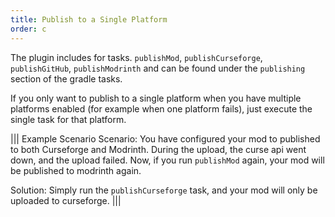 ```yaml
---
title: Publish to a Single Platform
order: c
---
```


The plugin includes for tasks. `publishMod`, `publishCurseforge`, `publishGitHub`, `publishModrinth` and can be found under the `publishing` section of the gradle tasks.

If you only want to publish to a single platform when you have multiple platforms enabled (for example when one platform fails), just execute the single task for that platform.


||| Example Scenario
Scenario: You have configured your mod to published to both Curseforge and Modrinth. During the upload, the curse api went down, and the upload failed. Now, if you run `publishMod` again, your mod will be published to modrinth again.

Solution: Simply run the `publishCurseforge` task, and your mod will only be uploaded to curseforge.
|||